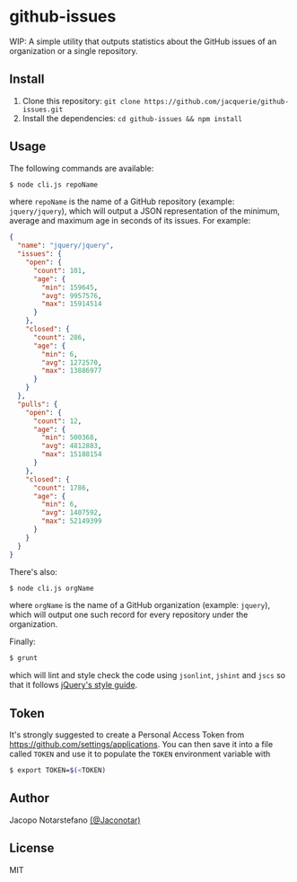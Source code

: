 # github-issues #

WIP: A simple utility that outputs statistics about the GitHub issues of an
organization or a single repository.

## Install ##

1. Clone this repository: `git clone https://github.com/jacquerie/github-issues.git`
2. Install the dependencies: `cd github-issues && npm install`

## Usage ##

The following commands are available:

```bash
$ node cli.js repoName
```
where `repoName` is the name of a GitHub repository (example: `jquery/jquery`),
which will output a JSON representation of the minimum, average and maximum age
in seconds of its issues. For example:
```JSON
{
  "name": "jquery/jquery",
  "issues": {
    "open": {
      "count": 101,
      "age": {
        "min": 159645,
        "avg": 9957576,
        "max": 15914514
      }
    },
    "closed": {
      "count": 286,
      "age": {
        "min": 6,
        "avg": 1272570,
        "max": 13886977
      }
    }
  },
  "pulls": {
    "open": {
      "count": 12,
      "age": {
        "min": 500368,
        "avg": 4812883,
        "max": 15188154
      }
    },
    "closed": {
      "count": 1786,
      "age": {
        "min": 6,
        "avg": 1407592,
        "max": 52149399
      }
    }
  }
}
```

There's also:

```bash
$ node cli.js orgName
```
where `orgName` is the name of a GitHub organization (example: `jquery`), which
will output one such record for every repository under the organization.

Finally:

```bash
$ grunt
```
which will lint and style check the code using `jsonlint`, `jshint` and `jscs`
so that it follows [jQuery's style
guide](http://contribute.jquery.org/style-guide/js/).

## Token ##

It's strongly suggested to create a Personal Access Token from
https://github.com/settings/applications. You can then save it into a file
called `TOKEN` and use it to populate the `TOKEN` environment variable with
```bash
$ export TOKEN=$(<TOKEN)
```

## Author ##

Jacopo Notarstefano [(@Jaconotar)](https://twitter.com/Jaconotar)

## License ##

MIT
